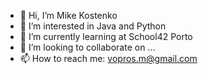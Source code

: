 - 👋 Hi, I’m Mike Kostenko
- 👀 I’m interested in Java and Python
- 🌱 I’m currently learning at School42 Porto
- 💞️ I’m looking to collaborate on ...
- 📫 How to reach me: vopros.m@gmail.com

<!---
vopros21/vopros21 is a ✨ special ✨ repository because its `README.md` (this file) appears on your GitHub profile.
You can click the Preview link to take a look at your changes.
--->
